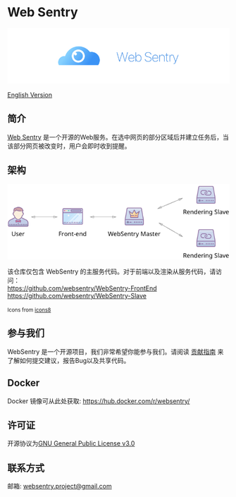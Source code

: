 # Web Sentry

![logo_image](docs/assets/github_logo_800x200.jpg?raw=true)

[English Version](./README.md)

## 简介

[Web Sentry](./) 是一个开源的Web服务。在选中网页的部分区域后并建立任务后，当该部分网页被改变时，用户会即时收到提醒。

## 架构

![architecture image](docs/assets/architecture.png?raw=true)   

该仓库仅包含 WebSentry 的主服务代码。对于前端以及渲染从服务代码，请访问：  
https://github.com/websentry/WebSentry-FrontEnd  
https://github.com/websentry/WebSentry-Slave

<small>Icons from [icons8](https://icons8.com/)</small>


## 参与我们

WebSentry 是一个开源项目，我们非常希望你能参与我们。请阅读 [贡献指南](https://github.com/websentry/WebSentry/blob/master/docs/CONTRIBUTING.cn.md) 来了解如何提交建议，报告Bug以及共享代码。


## Docker
Docker 镜像可从此处获取: https://hub.docker.com/r/websentry/

## 许可证

开源协议为[GNU General Public License v3.0](./LICENSE)

## 联系方式

邮箱: [websentry.project@gmail.com](mailto:websentry.project@gmail.com)
